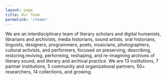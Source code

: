 ```yaml
---
layout: page
title: Our Team
permalink: '/team/'
---
```


We are an interdisciplinary team of literary scholars and digital humanists, librarians and archivists, media historians, sound artists, oral historians, linguists, designers, programmers, poets, musicians, photographers, cultural activists, and performers, focused on preserving, describing, restoring,reviving, performing, reshaping, and re-imagining archives of literary sound, and literary and archival practice. We are 13 institutions, 7 partner institutions, 5 community and organizational partners, 50+ researchers, 14 collections, and growing.
